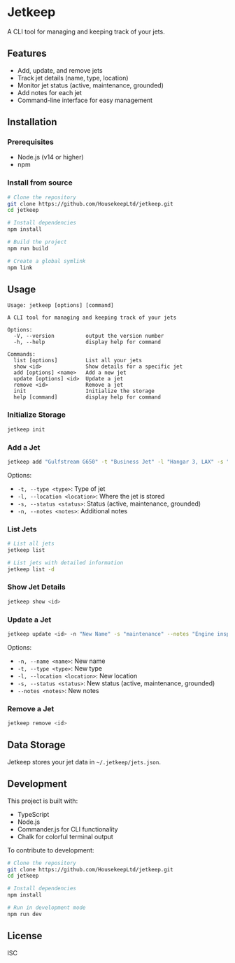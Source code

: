 # Jetkeep

A CLI tool for managing and keeping track of your jets.

## Features

- Add, update, and remove jets
- Track jet details (name, type, location)
- Monitor jet status (active, maintenance, grounded)
- Add notes for each jet
- Command-line interface for easy management

## Installation

### Prerequisites

- Node.js (v14 or higher)
- npm 

### Install from source

```bash
# Clone the repository
git clone https://github.com/HousekeepLtd/jetkeep.git
cd jetkeep

# Install dependencies
npm install

# Build the project
npm run build

# Create a global symlink
npm link
```

## Usage

```
Usage: jetkeep [options] [command]

A CLI tool for managing and keeping track of your jets

Options:
  -V, --version          output the version number
  -h, --help             display help for command

Commands:
  list [options]         List all your jets
  show <id>              Show details for a specific jet
  add [options] <name>   Add a new jet
  update [options] <id>  Update a jet
  remove <id>            Remove a jet
  init                   Initialize the storage
  help [command]         display help for command
```

### Initialize Storage

```bash
jetkeep init
```

### Add a Jet

```bash
jetkeep add "Gulfstream G650" -t "Business Jet" -l "Hangar 3, LAX" -s "active" -n "Recently acquired"
```

Options:
- `-t, --type <type>`: Type of jet
- `-l, --location <location>`: Where the jet is stored
- `-s, --status <status>`: Status (active, maintenance, grounded)
- `-n, --notes <notes>`: Additional notes

### List Jets

```bash
# List all jets
jetkeep list

# List jets with detailed information
jetkeep list -d
```

### Show Jet Details

```bash
jetkeep show <id>
```

### Update a Jet

```bash
jetkeep update <id> -n "New Name" -s "maintenance" --notes "Engine inspection required"
```

Options:
- `-n, --name <name>`: New name
- `-t, --type <type>`: New type
- `-l, --location <location>`: New location
- `-s, --status <status>`: New status (active, maintenance, grounded)
- `--notes <notes>`: New notes

### Remove a Jet

```bash
jetkeep remove <id>
```

## Data Storage

Jetkeep stores your jet data in `~/.jetkeep/jets.json`.

## Development

This project is built with:

- TypeScript
- Node.js
- Commander.js for CLI functionality
- Chalk for colorful terminal output

To contribute to development:

```bash
# Clone the repository
git clone https://github.com/HousekeepLtd/jetkeep.git
cd jetkeep

# Install dependencies
npm install

# Run in development mode
npm run dev
```

## License

ISC